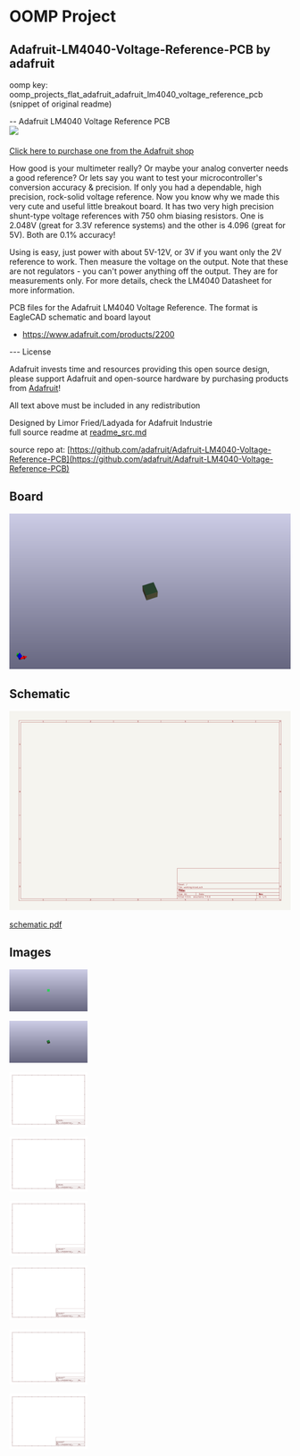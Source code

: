 # OOMP Project  
## Adafruit-LM4040-Voltage-Reference-PCB  by adafruit  
  
oomp key: oomp_projects_flat_adafruit_adafruit_lm4040_voltage_reference_pcb  
(snippet of original readme)  
  
-- Adafruit LM4040 Voltage Reference PCB  
<a href="http://www.adafruit.com/products/2200"><img src="assets/image.jpg?raw=true" width="500px"><br/>  
Click here to purchase one from the Adafruit shop</a>  
  
How good is your multimeter really?  Or maybe your analog converter needs a good reference? Or lets say you want to test your microcontroller's conversion accuracy & precision. If only you had a dependable, high precision, rock-solid voltage reference. Now you know why we made this very cute and useful little breakout board. It has two very high precision shunt-type voltage references with 750 ohm biasing resistors. One is 2.048V (great for 3.3V reference systems) and the other is 4.096 (great for 5V). Both are 0.1% accuracy!  
  
Using is easy, just power with about 5V-12V, or 3V if you want only the 2V reference to work. Then measure the voltage on the output. Note that these are not regulators - you can't power anything off the output. They are for measurements only. For more details, check the LM4040 Datasheet for more information.  
  
PCB files for the Adafruit LM4040 Voltage Reference. The format is EagleCAD schematic and board layout  
- https://www.adafruit.com/products/2200  
  
--- License  
  
Adafruit invests time and resources providing this open source design, please support Adafruit and open-source hardware by purchasing products from [Adafruit](https://www.adafruit.com)!  
  
All text above must be included in any redistribution  
  
Designed by Limor Fried/Ladyada for Adafruit Industrie  
  full source readme at [readme_src.md](readme_src.md)  
  
source repo at: [https://github.com/adafruit/Adafruit-LM4040-Voltage-Reference-PCB](https://github.com/adafruit/Adafruit-LM4040-Voltage-Reference-PCB)  
## Board  
  
[![working_3d.png](working_3d_600.png)](working_3d.png)  
## Schematic  
  
[![working_schematic.png](working_schematic_600.png)](working_schematic.png)  
  
[schematic pdf](working_schematic.pdf)  
## Images  
  
[![working_3D_bottom.png](working_3D_bottom_140.png)](working_3D_bottom.png)  
  
[![working_3D_top.png](working_3D_top_140.png)](working_3D_top.png)  
  
[![working_assembly_page_01.png](working_assembly_page_01_140.png)](working_assembly_page_01.png)  
  
[![working_assembly_page_02.png](working_assembly_page_02_140.png)](working_assembly_page_02.png)  
  
[![working_assembly_page_03.png](working_assembly_page_03_140.png)](working_assembly_page_03.png)  
  
[![working_assembly_page_04.png](working_assembly_page_04_140.png)](working_assembly_page_04.png)  
  
[![working_assembly_page_05.png](working_assembly_page_05_140.png)](working_assembly_page_05.png)  
  
[![working_assembly_page_06.png](working_assembly_page_06_140.png)](working_assembly_page_06.png)  
